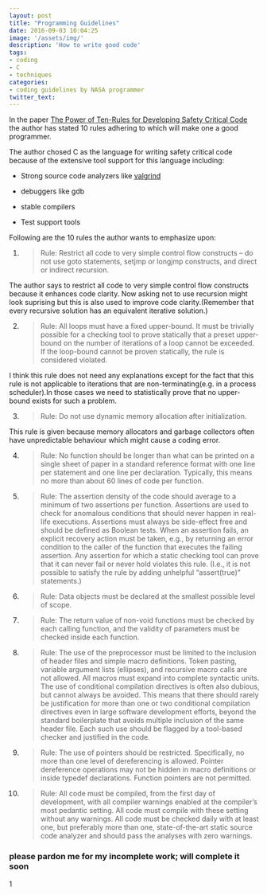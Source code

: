 ```yaml
---
layout: post
title: "Programming Guidelines"
date: 2016-09-03 10:04:25
image: '/assets/img/'
description: 'How to write good code'
tags:
- coding
- C
- techniques
categories:
- coding guidelines by NASA programmer
twitter_text:
---
```


In the paper [The Power of Ten-Rules for Developing Safety Critical Code](http://spinroot.com/gerard/pdf/P10.pdf)
the author has stated 10 rules adhering to which will make one a good programmer.

The author chosed C as the language for writing safety critical code because of the extensive tool support for this language including:


- Strong source code analyzers like [valgrind]( http://valgrind.org)

- debuggers like gdb

- stable compilers

- Test support tools


Following are the 10 rules the author wants to emphasize upon:


1. > Rule: Restrict all code to very simple control flow constructs – do not use goto
   > statements, setjmp or longjmp constructs, and direct or indirect recursion.


The author says to restrict all code to very simple control flow constructs because
it enhances code clarity. Now asking not to use recursion might look suprising but
this is also used to improve code clarity.(Remember that every recursive solution has an
equivalent iterative solution.)


2. >  Rule: All loops must have a fixed upper-bound. It must be trivially possible for a
   > checking tool to prove statically that a preset upper-bound on the number of iterations
   > of a loop cannot be exceeded. If the loop-bound cannot be proven statically, the rule
   > is considered violated.

I think this rule does not need any explanations except for the fact that this rule is not applicable to iterations that
are non-terminating(e.g. in a  process scheduler).In those cases we need to statistically prove that no upper-bound exists for such a problem.


3.   > Rule: Do not use dynamic memory allocation after initialization.

This rule is given because memory allocators and garbage collectors often have unpredictable behaviour which might cause a coding error.

4.   > Rule: No function should be longer than what can be printed on a single sheet of
     > paper in a standard reference format with one line per statement and one line per
     > declaration. Typically, this means no more than about 60 lines of code per function.

5.   > Rule: The assertion density of the code should average to a minimum of two
     > assertions per function. Assertions are used to check for anomalous conditions that
     > should never happen in real-life executions. Assertions must always be side-effect
     > free and should be defined as Boolean tests. When an assertion fails, an explicit
     > recovery action must be taken, e.g., by returning an error condition to the caller of the
     > function that executes the failing assertion. Any assertion for which a static checking
     > tool can prove that it can never fail or never hold violates this rule. (I.e., it is not
     > possible to satisfy the rule by adding unhelpful “assert(true)” statements.)

6.   > Rule: Data objects must be declared at the smallest possible level of scope.

7.   > Rule: The return value of non-void functions must be checked by each calling
     > function, and the validity of parameters must be checked inside each function.

8.   > Rule: The use of the preprocessor must be limited to the inclusion of header files and
     > simple macro definitions. Token pasting, variable argument lists (ellipses), and
     > recursive macro calls are not allowed. All macros must expand into complete
     > syntactic units. The use of conditional compilation directives is often also dubious,
     > but cannot always be avoided. This means that there should rarely be justification for
     > more than one or two conditional compilation directives even in large software
     > development efforts, beyond the standard boilerplate that avoids multiple inclusion of
     > the same header file. Each such use should be flagged by a tool-based checker and
     > justified in the code.

9.   >  Rule: The use of pointers should be restricted. Specifically, no more than one level of
     > dereferencing is allowed. Pointer dereference operations may not be hidden in macro
     > definitions or inside typedef declarations. Function pointers are not permitted.

10.   > Rule: All code must be compiled, from the first day of development, with all
      > compiler warnings enabled at the compiler’s most pedantic setting. All code must
      > compile with these setting without any warnings. All code must be checked daily with
      > at least one, but preferably more than one, state-of-the-art static source code analyzer
      > and should pass the analyses with zero warnings.
### please pardon me for my incomplete work; will complete it soon ###
1
